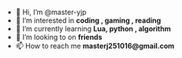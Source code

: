 - 👋 Hi, I’m @master-yjp
- 👀 I’m interested in __coding , gaming , reading__
- 🌱 I’m currently learning __Lua, python , algorithm__ 
- 💞️ I’m looking to  on __friends__  
- 📫 How to reach me __masterj251016@gmail.com__

<!---
master-yjp/master-yjp is a ✨ special ✨ repository because its `README.md` (this file) appears on your GitHub profile.
You can click the Preview link to take a look at your changes.
--->
